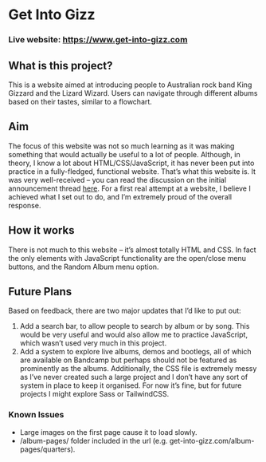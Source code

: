 # Get Into Gizz
### Live website: https://www.get-into-gizz.com

## What is this project?
This is a website aimed at introducing people to Australian rock band King Gizzard and the Lizard Wizard. Users can navigate through different albums based on their tastes, similar to a flowchart.

## Aim
The focus of this website was not so much learning as it was making something that would actually be useful to a lot of people. Although, in theory, I know a lot about HTML/CSS/JavaScript, it has never been put into practice in a fully-fledged, functional website.
That’s what this website is. It was very well-received – you can read the discussion on the initial announcement thread [here](https://redd.it/wgv0fo). For a first real attempt at a website, I believe I achieved what I set out to do, and I’m extremely proud of the overall response.

## How it works
There is not much to this website – it’s almost totally HTML and CSS. In fact the only elements with JavaScript functionality are the open/close menu buttons, and the Random Album menu option.

## Future Plans
Based on feedback, there are two major updates that I’d like to put out:
1. Add a search bar, to allow people to search by album or by song. This would be very useful and would also allow me to practice JavaScript, which wasn’t used very much in this project.
2. Add a system to explore live albums, demos and bootlegs, all of which are available on Bandcamp but perhaps should not be featured as prominently as the albums.
Additionally, the CSS file is extremely messy as I’ve never created such a large project and I don’t have any sort of system in place to keep it organised. For now it’s fine, but for future projects I might explore Sass or TailwindCSS.

### Known Issues
- Large images on the first page cause it to load slowly.
- /album-pages/ folder included in the url (e.g. get-into-gizz.com/album-pages/quarters).

